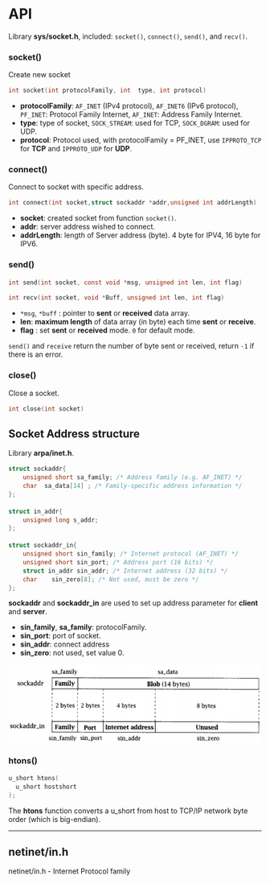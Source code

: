 # API

Library **sys/socket.h**, included: ``socket()``, ``connect()``, ``send()``, and ``recv()``.

### socket()

Create new socket

```c
int socket(int protocolFamily, int  type, int protocol)
```

* **protocolFamily**: ``AF_INET`` (IPv4 protocol), ``AF_INET6`` (IPv6 protocol), ``PF_INET``: Protocol Family Internet, ``AF_INET``: Address Family Internet.
* **type**: type of socket, ``SOCK_STREAM``: used for TCP, ``SOCK_DGRAM``: used for UDP.
* **protocol**: Protocol used, with protocolFamily = PF_INET, use ``IPPROTO_TCP`` for **TCP** and ``IPPROTO_UDP`` for **UDP**.

### connect()

Connect to socket with specific address.

```c
int connect(int socket,struct sockaddr *addr,unsigned int addrLength) 
```

*  **socket**: created socket from function ``socket()``.
*  **addr**: server address wished to connect.
*  **addrLength**: length of Server address (byte). 4 byte for IPV4, 16 byte for IPV6.

### send()

```c
int send(int socket, const void *msg, unsigned int len, int flag) 
```
```c
int recv(int socket, void *Buff, unsigned int len, int flag)
```

* ``*msg``, ``*buff`` : pointer to **sent** or **received** data array.
*  **len**: **maximum length** of data array (in byte) each time **sent** or **receive**.
*   **flag** : set **sent** or **received** mode. ``0`` for default mode.

``send()`` and  ``receive`` return the number of byte sent or received, return ``-1`` if there is an error.

### close()

Close a socket.

```c
int close(int socket)
```

## Socket Address structure

Library **arpa/inet.h**.

```c
struct sockaddr{ 
    unsigned short sa_family; /* Address family (e.g. AF_INET) */
    char  sa_data[14] ; /* Family-specific address information */
}; 

struct in_addr{
    unsigned long s_addr;
};

struct sockaddr_in{
    unsigned short sin_family; /* Internet protocol (AF_INET) */
    unsigned short sin_port; /* Address port (16 bits) */
    struct in_addr sin_addr; /* Internet address (32 bits) */
    char    sin_zero[8]; /* Not used, must be zero */
};
```

**sockaddr** and **sockaddr_in** are used to set up address parameter for **client** and **server**.

* **sin_family**, **sa_family**: protocolFamily.
* **sin_port**: port of socket.
* **sin_addr**: connect address
* **sin_zero**: not used, set value 0.

![](sockaddr.png)

### htons()

```c
u_short htons(
  u_short hostshort
);
```

The **htons** function converts a u_short from host to TCP/IP network byte order (which is big-endian).

-----------

## netinet/in.h

netinet/in.h - Internet Protocol family
